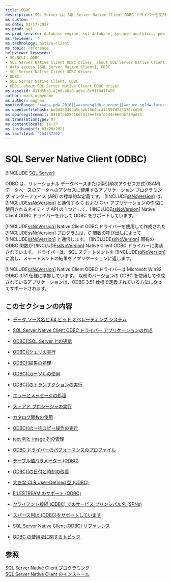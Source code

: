 ```yaml
---
title: ODBC
description: SQL Server は、SQL Server Native Client ODBC ドライバーを使用した ODBC を、SQL Server と通信する C および C++ アプリケーションのネイティブ API としてサポートしています。
ms.custom: ''
ms.date: 03/17/2017
ms.prod: sql
ms.prod_service: database-engine, sql-database, synapse-analytics, pdw
ms.reviewer: ''
ms.technology: native-client
ms.topic: reference
helpviewer_keywords:
- SQLNCLI, ODBC
- SQL Server Native Client ODBC driver, about SQL Server Native Client ODBC driver
- data access [SQL Server Native Client], ODBC
- SQL Server Native Client ODBC driver
- ODBC
- SQL Server Native Client, ODBC
- ODBC, about SQL Server Native Client ODBC driver
ms.assetid: 811d5ba3-a2b8-48c0-adbc-8c91f041f458
author: markingmyname
ms.author: maghan
monikerRange: '>=aps-pdw-2016||=azuresqldb-current||=azure-sqldw-latest||>=sql-server-2016||>=sql-server-linux-2017||=azuresqldb-mi-current'
ms.openlocfilehash: be0d189492a5c5db7864bca14997d723376ccdb0
ms.sourcegitcommit: 0310fdb22916df013eef86fee44e660dbf39ad21
ms.translationtype: MT
ms.contentlocale: ja-JP
ms.lasthandoff: 03/20/2021
ms.locfileid: "104737202"
---
```

# <a name="sql-server-native-client-odbc"></a>SQL Server Native Client (ODBC)
[!INCLUDE [SQL Server](../../../includes/applies-to-version/sql-asdb-asdbmi-asa-pdw.md)]

  ODBC は、リレーショナル データベースまたは索引順次アクセス方式 (ISAM) データベースのデータへのアクセスに使用するアプリケーション プログラミング インターフェイス (API) の標準的な定義です。 [!INCLUDE[ssNoVersion](../../../includes/ssnoversion-md.md)] は、[!INCLUDE[ssNoVersion](../../../includes/ssnoversion-md.md)] と通信する C および C++ アプリケーションの作成に使用されるネイティブ API の 1 つとして、[!INCLUDE[ssNoVersion](../../../includes/ssnoversion-md.md)] Native Client ODBC ドライバーを介して ODBC をサポートしています。  
  
 [!INCLUDE[ssNoVersion](../../../includes/ssnoversion-md.md)] Native Client ODBC ドライバーを使用して作成された [!INCLUDE[ssNoVersion](../../../includes/ssnoversion-md.md)] プログラムは、C 関数の呼び出しによって [!INCLUDE[ssNoVersion](../../../includes/ssnoversion-md.md)] と通信します。 [!INCLUDE[ssNoVersion](../../../includes/ssnoversion-md.md)] 固有の ODBC 関数が [!INCLUDE[ssNoVersion](../../../includes/ssnoversion-md.md)] Native Client ODBC ドライバーに実装されています。 ドライバーは、SQL ステートメントを [!INCLUDE[ssNoVersion](../../../includes/ssnoversion-md.md)] に渡し、ステートメントの結果をアプリケーションに返します。  
  
 [!INCLUDE[ssNoVersion](../../../includes/ssnoversion-md.md)] Native Client ODBC ドライバーは Microsoft Win32 ODBC 3.51 仕様に準拠しています。 以前のバージョンの ODBC を使用して作成されているアプリケーションは、ODBC 3.51 仕様で定義されている方法に従ってサポートされます。  
  
## <a name="in-this-section"></a>このセクションの内容  
  
-   [データ ソース名と 64 ビット オペレーティング システム](../../../relational-databases/native-client/odbc/data-source-names-and-64-bit-operating-systems.md)  
  
-   [SQL Server Native Client ODBC ドライバー アプリケーションの作成](../../../relational-databases/native-client/odbc/creating-a-driver-application.md)  
  
-   [ODBC&#41;&#40;SQL Server との通信 ](../../../relational-databases/native-client-odbc-communication/communicating-with-sql-server-odbc.md)  
  
-   [ODBC&#41;&#40;クエリの実行 ](../../../relational-databases/native-client-odbc-queries/executing-queries-odbc.md)  
  
-   [ODBC&#41;&#40;結果の処理 ](../../../relational-databases/native-client-odbc-results/processing-results-odbc.md)  
  
-   [ODBC&#41;&#40;カーソルの使用 ](../../../relational-databases/native-client-odbc-cursors/using-cursors-odbc.md)  
  
-   [ODBC&#41;&#40;のトランザクションの実行 ](./performing-transactions-in-odbc.md)  
  
-   [エラーとメッセージの処理](../../../relational-databases/native-client-odbc-error-messages/handling-errors-and-messages.md)  
  
-   [ストアド プロシージャの実行](../../../relational-databases/native-client-odbc-stored-procedures/running-stored-procedures.md)  
  
-   [カタログ関数の使用](../../../relational-databases/native-client/odbc/using-catalog-functions.md)  
  
-   [ODBC&#41;&#40;の一括コピー操作の実行 ](../../../relational-databases/native-client-odbc-bulk-copy-operations/performing-bulk-copy-operations-odbc.md)  
  
-   [text 列と image 列の管理](../../../relational-databases/native-client-odbc-text-image-columns/managing-text-and-image-columns.md)  
  
-   [ODBC ドライバーのパフォーマンスのプロファイル](../../../relational-databases/native-client/odbc/profiling-odbc-driver-performance.md)  
  
-   [テーブル値パラメーター &#40;ODBC&#41;](../../../relational-databases/native-client-odbc-table-valued-parameters/table-valued-parameters-odbc.md)  
  
-   [ODBC&#41;&#40;の日付と時刻の改善 ](../../../relational-databases/native-client-odbc-date-time/date-and-time-improvements-odbc.md)  
  
-   [大きな CLR User-Defined 型 &#40;ODBC&#41;](../../../relational-databases/native-client/odbc/large-clr-user-defined-types-odbc.md)  
  
-   [FILESTREAM のサポート &#40;ODBC&#41;](../../../relational-databases/native-client/odbc/filestream-support-odbc.md)  
  
-   [クライアント接続 &#40;ODBC&#41; でのサービス プリンシパル名 &#40;SPNs&#41;](../../../relational-databases/native-client/odbc/service-principal-names-spns-in-client-connections-odbc.md)  
  
-   [スパース列は &#40;ODBC&#41;をサポートしています ](../../../relational-databases/native-client/odbc/sparse-columns-support-odbc.md)  
  
-   [SQL Server Native Client &#40;ODBC&#41; リファレンス]()  
  
-   [ODBC の使用法に関するトピック](../../../relational-databases/native-client-odbc-how-to/odbc-how-to-topics.md)  
  
## <a name="see-also"></a>参照  
 [SQL Server Native Client プログラミング](../../../relational-databases/native-client/sql-server-native-client-programming.md)   
 [SQL Server Native Client のインストール](../../../relational-databases/native-client/applications/installing-sql-server-native-client.md)  
  
